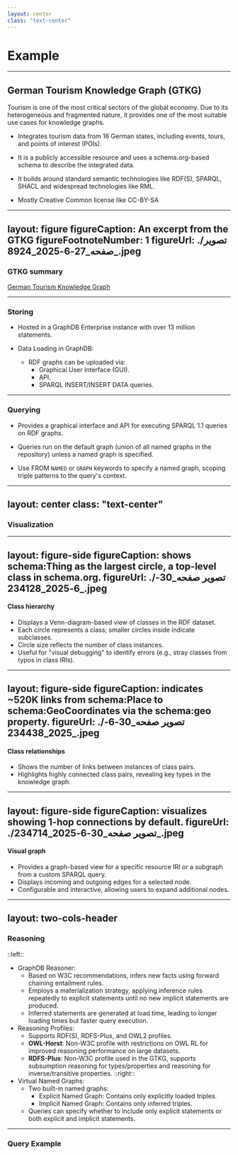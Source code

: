 ```yaml
---
layout: center
class: "text-center"
---
```


# Example
---

## German Tourism Knowledge Graph (GTKG) 

Tourism is one of the most critical sectors of the global economy. Due to its heterogeneous and fragmented nature, it provides one of the most suitable use cases for knowledge graphs.

- Integrates tourism data from 16 German states, including events, tours, and points of interest (POIs).

- It is a publicly accessible resource and uses a schema.org-based schema to describe the integrated data.

- It builds around standard semantic technologies like RDF(S), SPARQL, SHACL and widespread technologies like RML. 

- Mostly Creative Common license like CC-BY-SA

---
layout: figure
figureCaption:  An excerpt from the GTKG
figureFootnoteNumber: 1
figureUrl: ./تصویر صفحه_27-6-2025_8924_.jpeg
---

### GTKG summary

<Footnotes separator>
  <Footnote :number=1><a href="https://www.alphaxiv.org/abs/2404.09587" rel="noreferrer" target="_blank">German Tourism Knowledge Graph</a></Footnote>
</Footnotes>

---

### Storing

- Hosted in a GraphDB Enterprise instance with over 13 million statements.

- Data Loading in GraphDB:
    - RDF graphs can be uploaded via:
        - Graphical User Interface (GUI).
        - API.
        - SPARQL INSERT/INSERT DATA queries.

[comment]: <> (نمونه ها)
---


### Querying

- Provides a graphical interface and API for executing SPARQL 1.1 queries on RDF graphs.

- Queries run on the default graph (union of all named graphs in the repository) unless a named graph is specified.

- Use FROM `NAMED` or `GRAPH` keywords to specify a named graph, scoping triple patterns to the query's context.
---
layout: center
class: "text-center"
---
### Visualization

<!--
- Offers three main visualizations: 
    - Class hierarchy
    - Class relationships
    - Visual graph.
-->
---
layout: figure-side
figureCaption:  shows schema:Thing as the largest circle, a top-level class in schema.org.
figureUrl: ./تصویر صفحه_30-6-2025_234128_.jpeg
---

#### Class hierarchy

- Displays a Venn-diagram-based view of classes in the RDF dataset.
- Each circle represents a class; smaller circles inside indicate subclasses.
- Circle size reflects the number of class instances.
- Useful for "visual debugging" to identify errors (e.g., stray classes from typos in class IRIs).

---
layout: figure-side
figureCaption:  indicates ~520K links from schema:Place to schema:GeoCoordinates via the schema:geo property.
figureUrl: ./تصویر صفحه_30-6-2025_234438_.jpeg
---

#### Class relationships

- Shows the number of links between instances of class pairs.
- Highlights highly connected class pairs, revealing key types in the knowledge graph.

---
layout: figure-side
figureCaption:  visualizes showing 1-hop connections by default.
figureUrl: ./تصویر صفحه_30-6-2025_234714_.jpeg
---

#### Visual graph

- Provides a graph-based view for a specific resource IRI or a subgraph from a custom SPARQL query.
- Displays incoming and outgoing edges for a selected node.
- Configurable and interactive, allowing users to expand additional nodes.
---
layout: two-cols-header 
---

### Reasoning

::left::
- GraphDB Reasoner:
    - Based on W3C recommendations, infers new facts using forward chaining entailment rules.
    - Employs a materialization strategy, applying inference rules repeatedly to explicit statements until no new implicit statements are produced.
    - Inferred statements are generated at load time, leading to longer loading times but faster query execution.
- Reasoning Profiles:
    - Supports RDF(S), RDFS-Plus, and OWL2 profiles.
    - **OWL-Horst**: Non-W3C profile with restrictions on OWL RL for improved reasoning performance on large datasets.
    - **RDFS-Plus**: Non-W3C profile used in the GTKG, supports subsumption reasoning for types/properties and reasoning for inverse/transitive properties.
::right::
- Virtual Named Graphs:
    - Two built-in named graphs:
        - Explicit Named Graph: Contains only explicitly loaded triples.
        - Implicit Named Graph: Contains only inferred triples.
    - Queries can specify whether to include only explicit statements or both explicit and implicit statements.
---

### Query Example

